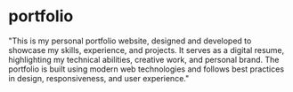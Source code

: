 # portfolio
"This is my personal portfolio website, designed and developed to showcase my skills, experience, and projects. It serves as a digital resume, highlighting my technical abilities, creative work, and personal brand. The portfolio is built using modern web technologies and follows best practices in design, responsiveness, and user experience."
